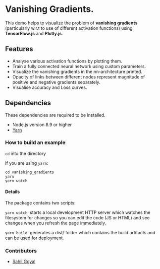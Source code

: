 # Vanishing Gradients.
This demo helps to visualize the problem of **vanishing gradients** (particularly w.r.t to use of different 
activation functions) using **TensorFlow.js** and **Plotly.js**.

## Features

* Analyse various activation functions by plotting them.
* Train a fully connected neural network using custom parameters.
* Visualize the vanishing gradients in the nn-architecture printed.
* Opacity of links between different nodes represent magnitude of positive and negative gradients separately.
* Visualise accuracy and Loss curves.

## Dependencies
These dependencies are required to be installed.

* Node.js version 8.9 or higher
* [Yarn](https://classic.yarnpkg.com/en/docs/install/#debian-stable)

### How to build an example
```cd``` into the directory

If you are using ```yarn```:
```
cd vanishing_gradients
yarn
yarn watch
```


#### Details
The package contains two scripts:

```yarn watch```: starts a local development HTTP server which watches the filesystem for changes so you can edit the code (JS or HTML) and see changes when you refresh the page immediately.

```yarn build```: generates a dist/ folder which contains the build artifacts and can be used for deployment.

### Contributors

* [Sahil Goyal](https://github.com/sahilg06)